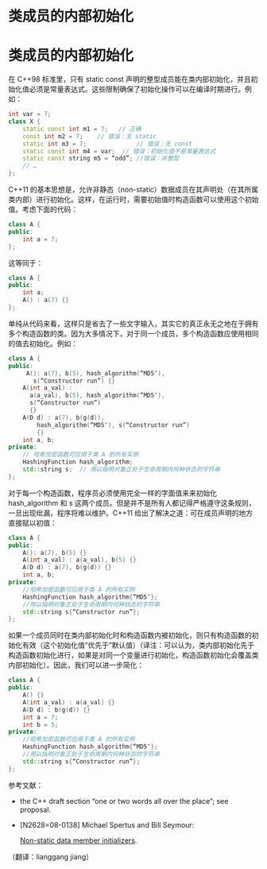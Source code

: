# 类成员的内部初始化

# 类成员的内部初始化

在 C++98 标准里，只有 static const 声明的整型成员能在类内部初始化，并且初始化值必须是常量表达式。这些限制确保了初始化操作可以在编译时期进行。例如：

```cpp
int var = 7;
class X {
    static const int m1 = 7;   // 正确
    const int m2 = 7;    // 错误：无 static
    static int m3 = 7;              // 错误：无 const
    static const int m4 = var;  // 错误：初始化值不是常量表达式
    static const string m5 = “odd”; //错误：非整型
    // …
}; 
```

C++11 的基本思想是，允许非静态（non-static）数据成员在其声明处（在其所属类内部）进行初始化。这样，在运行时，需要初始值时构造函数可以使用这个初始值。考虑下面的代码：

```cpp
class A {
public:
    int a = 7;
}; 
```

这等同于：

```cpp
class A {
public:
    int a;
    A() : a(7) {}
}; 
```

单纯从代码来看，这样只是省去了一些文字输入，其实它的真正永无之地在于拥有多个构造函数的类。因为大多情况下，对于同一个成员，多个构造函数应使用相同的值去初始化。例如：

```cpp
class A {
public:
     A(): a(7), b(5), hash_algorithm(“MD5″),
       s(“Constructor run”) {}
    A(int a_val) :
      a(a_val), b(5), hash_algorithm(“MD5″),
      s(“Constructor run”)
      {}
    A(D d) : a(7), b(g(d)),
        hash_algorithm(“MD5″), s(“Constructor run”)
        {}
    int a, b;
private:
    // 哈希加密函数可应用于类 A 的所有实例
    HashingFunction hash_algorithm;
    std::string s;  // 用以指明对象正处于生命周期内何种状态的字符串
}; 
```

对于每一个构造函数，程序员必须使用完全一样的字面值来来初始化 hash_algorithm 和 s 这两个成员。但是并不是所有人都记得严格遵守这条规则，一旦出现纰漏，程序将难以维护。C++11 给出了解决之道：可在成员声明的地方直接赋以初值：

```cpp
class A {
public:
    A(): a(7), b(5) {}
    A(int a_val) : a(a_val), b(5) {}
    A(D d) : a(7), b(g(d)) {}
    int a, b;
private:
    //哈希加密函数可应用于类 A 的所有实例
    HashingFunction hash_algorithm{“MD5″};
    //用以指明对象正处于生命周期内何种状态的字符串
    std::string s{“Constructor run”};
}; 
```

如果一个成员同时在类内部初始化时和构造函数内被初始化，则只有构造函数的初始化有效（这个初始化值“优先于”默认值）（译注：可以认为，类内部初始化先于构造函数初始化进行，如果是对同一个变量进行初始化，构造函数初始化会覆盖类内部初始化）。因此，我们可以进一步简化：

```cpp
class A {
public:
    A() {}
    A(int a_val) : a(a_val) {}
    A(D d) : b(g(d)) {}
    int a = 7;
    int b = 5;
private:
    //哈希加密函数可应用于类 A 的所有实例
    HashingFunction hash_algorithm{“MD5″};
    //用以指明对象正处于生命周期内何种状态的字符串
    std::string s{“Constructor run”};
}; 
```

参考文献：

*   the C++ draft section “one or two words all over the place”; see proposal.
*   [N2628=08-0138] Michael Spertus and Bill Seymour:

    [Non-static data member initializers](http://www.open-std.org/jtc1/sc22/wg21/docs/papers/2008/n2628.html).

（翻译：lianggang jiang）
